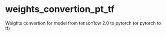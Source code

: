# weights_convertion_pt_tf
Weights convertion for model from tensorflow 2.0 to pytorch (or pytorch to tf)
